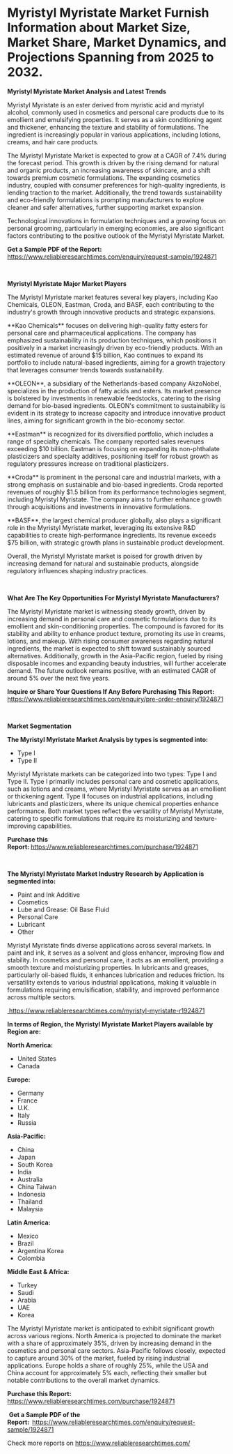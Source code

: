 <p><h1>Myristyl Myristate Market Furnish Information about Market Size, Market Share, Market Dynamics, and Projections Spanning from 2025 to 2032.</h1></p><p><strong>Myristyl Myristate Market Analysis and Latest Trends</strong></p>
<p><p>Myristyl Myristate is an ester derived from myristic acid and myristyl alcohol, commonly used in cosmetics and personal care products due to its emollient and emulsifying properties. It serves as a skin conditioning agent and thickener, enhancing the texture and stability of formulations. The ingredient is increasingly popular in various applications, including lotions, creams, and hair care products.</p><p>The Myristyl Myristate Market is expected to grow at a CAGR of 7.4% during the forecast period. This growth is driven by the rising demand for natural and organic products, an increasing awareness of skincare, and a shift towards premium cosmetic formulations. The expanding cosmetics industry, coupled with consumer preferences for high-quality ingredients, is lending traction to the market. Additionally, the trend towards sustainability and eco-friendly formulations is prompting manufacturers to explore cleaner and safer alternatives, further supporting market expansion.</p><p>Technological innovations in formulation techniques and a growing focus on personal grooming, particularly in emerging economies, are also significant factors contributing to the positive outlook of the Myristyl Myristate Market.</p></p>
<p><strong>Get a Sample PDF of the Report:&nbsp;</strong> <a href="https://www.reliableresearchtimes.com/enquiry/request-sample/1924871?utm_campaign=3576&utm_medium=2&utm_source=Github&utm_content=ia&utm_term=28032025&utm_id=myristyl-myristate">https://www.reliableresearchtimes.com/enquiry/request-sample/1924871</a></p>
<p>&nbsp;</p>
<p><strong>Myristyl Myristate Major Market Players</strong></p>
<p><p>The Myristyl Myristate market features several key players, including Kao Chemicals, OLEON, Eastman, Croda, and BASF, each contributing to the industry's growth through innovative products and strategic expansions.</p><p>**Kao Chemicals** focuses on delivering high-quality fatty esters for personal care and pharmaceutical applications. The company has emphasized sustainability in its production techniques, which positions it positively in a market increasingly driven by eco-friendly products. With an estimated revenue of around $15 billion, Kao continues to expand its portfolio to include natural-based ingredients, aiming for a growth trajectory that leverages consumer trends towards sustainability.</p><p>**OLEON**, a subsidiary of the Netherlands-based company AkzoNobel, specializes in the production of fatty acids and esters. Its market presence is bolstered by investments in renewable feedstocks, catering to the rising demand for bio-based ingredients. OLEON's commitment to sustainability is evident in its strategy to increase capacity and introduce innovative product lines, aiming for significant growth in the bio-economy sector.</p><p>**Eastman** is recognized for its diversified portfolio, which includes a range of specialty chemicals. The company reported sales revenues exceeding $10 billion. Eastman is focusing on expanding its non-phthalate plasticizers and specialty additives, positioning itself for robust growth as regulatory pressures increase on traditional plasticizers.</p><p>**Croda** is prominent in the personal care and industrial markets, with a strong emphasis on sustainable and bio-based ingredients. Croda reported revenues of roughly $1.5 billion from its performance technologies segment, including Myristyl Myristate. The company aims to further enhance growth through acquisitions and investments in innovative formulations.</p><p>**BASF**, the largest chemical producer globally, also plays a significant role in the Myristyl Myristate market, leveraging its extensive R&D capabilities to create high-performance ingredients. Its revenue exceeds $75 billion, with strategic growth plans in sustainable product development.</p><p>Overall, the Myristyl Myristate market is poised for growth driven by increasing demand for natural and sustainable products, alongside regulatory influences shaping industry practices.</p></p>
<p>&nbsp;</p>
<p><strong>What Are The Key Opportunities For Myristyl Myristate Manufacturers?</strong></p>
<p><p>The Myristyl Myristate market is witnessing steady growth, driven by increasing demand in personal care and cosmetic formulations due to its emollient and skin-conditioning properties. The compound is favored for its stability and ability to enhance product texture, promoting its use in creams, lotions, and makeup. With rising consumer awareness regarding natural ingredients, the market is expected to shift toward sustainably sourced alternatives. Additionally, growth in the Asia-Pacific region, fueled by rising disposable incomes and expanding beauty industries, will further accelerate demand. The future outlook remains positive, with an estimated CAGR of around 5% over the next five years.</p></p>
<p><strong>Inquire or Share Your Questions If Any Before Purchasing This Report:</strong> <a href="https://www.reliableresearchtimes.com/enquiry/pre-order-enquiry/1924871?utm_campaign=3576&utm_medium=2&utm_source=Github&utm_content=ia&utm_term=28032025&utm_id=myristyl-myristate">https://www.reliableresearchtimes.com/enquiry/pre-order-enquiry/1924871</a></p>
<p>&nbsp;</p>
<p><strong>Market Segmentation</strong></p>
<p><strong>The Myristyl Myristate Market Analysis by types is segmented into:</strong></p>
<p><ul><li>Type I</li><li>Type II</li></ul></p>
<p><p>Myristyl Myristate markets can be categorized into two types: Type I and Type II. Type I primarily includes personal care and cosmetic applications, such as lotions and creams, where Myristyl Myristate serves as an emollient or thickening agent. Type II focuses on industrial applications, including lubricants and plasticizers, where its unique chemical properties enhance performance. Both market types reflect the versatility of Myristyl Myristate, catering to specific formulations that require its moisturizing and texture-improving capabilities.</p></p>
<p><strong>Purchase this Report:&nbsp;</strong><a href="https://www.reliableresearchtimes.com/purchase/1924871?utm_campaign=3576&utm_medium=2&utm_source=Github&utm_content=ia&utm_term=28032025&utm_id=myristyl-myristate">https://www.reliableresearchtimes.com/purchase/1924871</a></p>
<p>&nbsp;</p>
<p><strong>The Myristyl Myristate Market Industry Research by Application is segmented into:</strong></p>
<p><ul><li>Paint and Ink Additive</li><li>Cosmetics</li><li>Lube and Grease: Oil Base Fluid</li><li>Personal Care</li><li>Lubricant</li><li>Other</li></ul></p>
<p><p>Myristyl Myristate finds diverse applications across several markets. In paint and ink, it serves as a solvent and gloss enhancer, improving flow and stability. In cosmetics and personal care, it acts as an emollient, providing a smooth texture and moisturizing properties. In lubricants and greases, particularly oil-based fluids, it enhances lubrication and reduces friction. Its versatility extends to various industrial applications, making it valuable in formulations requiring emulsification, stability, and improved performance across multiple sectors.</p></p>
<p><a href="https://www.reliableresearchtimes.com/myristyl-myristate-r1924871?utm_campaign=3576&utm_medium=2&utm_source=Github&utm_content=ia&utm_term=28032025&utm_id=myristyl-myristate">&nbsp;https://www.reliableresearchtimes.com/myristyl-myristate-r1924871</a></p>
<p><strong>In terms of Region, the Myristyl Myristate Market Players available by Region are:</strong></p>
<p>
    <p> <strong> North America: </strong>
        <ul>
            <li>United States</li>
            <li>Canada</li>
        </ul>
        </p> 
    <p> <strong> Europe: </strong>
        <ul>
            <li>Germany</li>
            <li>France</li>
            <li>U.K.</li>
            <li>Italy</li>
            <li>Russia</li>
        </ul>
        </p> 
    <p> <strong> Asia-Pacific: </strong>
        <ul>
            <li>China</li>
            <li>Japan</li>
            <li>South Korea</li>
            <li>India</li>
            <li>Australia</li>
            <li>China Taiwan</li>
            <li>Indonesia</li>
            <li>Thailand</li>
            <li>Malaysia</li>
        </ul>
        </p> 
    <p> <strong> Latin America: </strong>
        <ul>
            <li>Mexico</li>
            <li>Brazil</li>
            <li>Argentina Korea</li>
            <li>Colombia</li>
        </ul>
        </p> 
    <p> <strong> Middle East & Africa: </strong>
        <ul>
            <li>Turkey</li>
            <li>Saudi</li>
            <li>Arabia</li>
            <li>UAE</li>
            <li>Korea</li>
        </ul>
    </p>
    </p>
<p><p>The Myristyl Myristate market is anticipated to exhibit significant growth across various regions. North America is projected to dominate the market with a share of approximately 35%, driven by increasing demand in the cosmetics and personal care sectors. Asia-Pacific follows closely, expected to capture around 30% of the market, fueled by rising industrial applications. Europe holds a share of roughly 25%, while the USA and China account for approximately 5% each, reflecting their smaller but notable contributions to the overall market dynamics.</p></p>
<p><strong>Purchase this Report: </strong><a href="https://www.reliableresearchtimes.com/purchase/1924871?utm_campaign=3576&utm_medium=2&utm_source=Github&utm_content=ia&utm_term=28032025&utm_id=myristyl-myristate">https://www.reliableresearchtimes.com/purchase/1924871</a></p>
<p>&nbsp;<strong>Get a Sample PDF of the Report:&nbsp;&nbsp;</strong><a href="https://www.reliableresearchtimes.com/enquiry/request-sample/1924871?utm_campaign=3576&utm_medium=2&utm_source=Github&utm_content=ia&utm_term=28032025&utm_id=myristyl-myristate">https://www.reliableresearchtimes.com/enquiry/request-sample/1924871</a></p>
<p><strong></strong></p>
<p>Check more reports on <a href="https://www.reliableresearchtimes.com/?utm_campaign=3576&utm_medium=2&utm_source=Github&utm_content=ia&utm_term=28032025&utm_id=myristyl-myristate">https://www.reliableresearchtimes.com/</a></p>